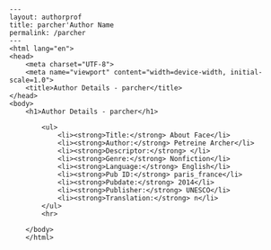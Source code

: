 
    ---
    layout: authorprof
    title: parcher'Author Name 
    permalink: /parcher
    ---
    <html lang="en">
    <head>
        <meta charset="UTF-8">
        <meta name="viewport" content="width=device-width, initial-scale=1.0">
        <title>Author Details - parcher</title>
    </head>
    <body>
        <h1>Author Details - parcher</h1>
        
            <ul>
                <li><strong>Title:</strong> About Face</li>
                <li><strong>Author:</strong> Petreine Archer</li>
                <li><strong>Descriptor:</strong> </li>
                <li><strong>Genre:</strong> Nonfiction</li>
                <li><strong>Language:</strong> English</li>
                <li><strong>Pub ID:</strong> paris_france</li>
                <li><strong>Pubdate:</strong> 2014</li>
                <li><strong>Publisher:</strong> UNESCO</li>
                <li><strong>Translation:</strong> n</li>
            </ul>
            <hr>
            
        </body>
        </html>
        